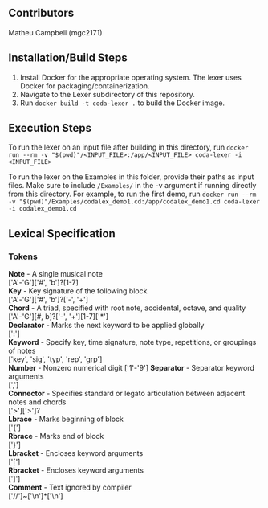 ## Contributors
Matheu Campbell (mgc2171)

## Installation/Build Steps
1. Install Docker for the appropriate operating system.
   The lexer uses Docker for packaging/containerization.
2. Navigate to the Lexer subdirectory of this repository.
3. Run `docker build -t coda-lexer .` to build the Docker image.

## Execution Steps
To run the lexer on an input file after building in this directory, run
`docker run --rm -v "$(pwd)"/<INPUT_FILE>:/app/<INPUT_FILE> coda-lexer -i <INPUT_FILE>`

To run the lexer on the Examples in this folder, provide their paths as input files. Make sure to include `/Examples/` in the -v argument if running directly from this directory. For example, to run the first demo, run `docker run --rm -v "$(pwd)"/Examples/codalex_demo1.cd:/app/codalex_demo1.cd coda-lexer -i codalex_demo1.cd`

## Lexical Specification
### Tokens
**Note** - A single musical note \
['A'-'G']['#', 'b']?[1-7] \
**Key** - Key signature of the following block \
['A'-'G']['#', 'b']?['-', '+'] \
**Chord** - A triad, specified with root note, accidental, octave, and quality\
['A'-'G'][#, b]?['-', '+'][1-7]['\*'] \
**Declarator** - Marks the next keyword to be applied globally \
['!'] \
**Keyword** - Specify key, time signature, note type, repetitions, or groupings of notes \
['key', 'sig', 'typ', 'rep', 'grp'] \
**Number** - Nonzero numerical digit
['1'-'9']
**Separator** - Separator keyword arguments \
[','] \
**Connector** - Specifies standard or legato articulation between adjacent notes and chords \
['>']['>']? \
**Lbrace** - Marks beginning of block \
['{'] \
**Rbrace** - Marks end of block \
['}'] \
**Lbracket** - Encloses keyword arguments \
['['] \
**Rbracket** - Encloses keyword arguments \
[']'] \
**Comment** - Text ignored by compiler \
['//']~['\n']\*['\n']